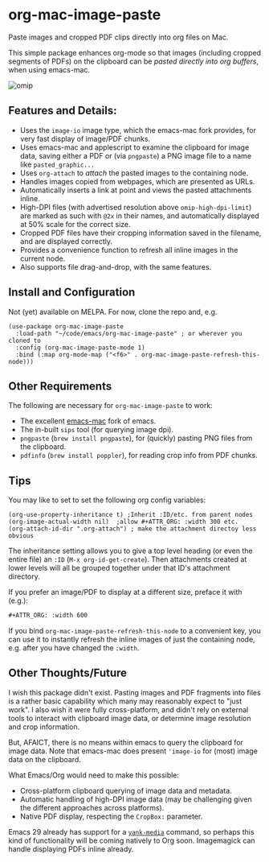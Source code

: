# org-mac-image-paste
Paste images and cropped PDF clips directly into org files on Mac. 

This simple package enhances org-mode so that images (including
cropped segments of PDFs) on the clipboard can be _pasted directly
into org buffers_, when using emacs-mac.

![omip](https://user-images.githubusercontent.com/93749/158043616-321c4a27-23c3-4ec6-a310-a7183dbe5a73.png)


## Features and Details:

- Uses the `image-io` image type, which the emacs-mac fork provides,
  for very fast display of image/PDF chunks.
- Uses emacs-mac and applescript to examine the clipboard for image data, saving
  either a PDF or (via `pngpaste`) a PNG image file to a name like
  `pasted_graphic...`
- Uses `org-attach` to _attach_ the pasted images to the containing
  node.
- Handles images copied from webpages, which are presented as URLs.
- Automatically inserts a link at point and views the pasted attachments inline.
- High-DPI files (with advertised resolution above
  `omip-high-dpi-limit`) are marked as such with `@2x` in their
  names, and automatically displayed at 50% scale for the correct size.
- Cropped PDF files have their cropping information saved in the
  filename, and are displayed correctly.
- Provides a convenience function to refresh all inline images in the
  current node.
- Also supports file drag-and-drop, with the same features.

## Install and Configuration

Not (yet) available on MELPA.  For now, clone the repo and, e.g.

```elisp
(use-package org-mac-image-paste
  :load-path "~/code/emacs/org-mac-image-paste" ; or wherever you cloned to
  :config (org-mac-image-paste-mode 1)
  :bind (:map org-mode-map ("<f6>" . org-mac-image-paste-refresh-this-node)))
```

## Other Requirements

The following are necessary for `org-mac-image-paste` to work:

- The excellent [emacs-mac](https://bitbucket.org/mituharu/emacs-mac/) fork of emacs.
- The in-built `sips` tool (for querying image dpi).
- `pngpaste` (`brew install pngpaste`), for (quickly) pasting PNG files from the clipboard.
- `pdfinfo` (`brew install poppler`), for reading crop info from PDF chunks.

## Tips

You may like to set to set the following org config variables:

```elisp
(org-use-property-inheritance t) ;Inherit :ID/etc. from parent nodes
(org-image-actual-width nil)  ;allow #+ATTR_ORG: :width 300 etc. 
(org-attach-id-dir ".org-attach") ; make the attachment directoy less obvious
```

The inheritance setting allows you to give a top level heading (or even the entire file) an `:ID` (`M-x org-id-get-create`).  Then attachments created at lower levels will all be grouped together under that ID's attachment directory.

If you prefer an image/PDF to display at a different size, preface it with (e.g.):

```org
#+ATTR_ORG: :width 600
```

If you bind `org-mac-image-paste-refresh-this-node` to a convenient key, you can use it to instantly refresh the inline images of just the containing node, e.g. after you have changed the `:width`.

## Other Thoughts/Future

I wish this package didn't exist. Pasting images and PDF fragments into files is a rather basic capability which many may reasonably expect to "just work". I also wish it were fully cross-platform, and didn't rely on external tools to interact with clipboard image data, or determine image resolution and crop information.

But, AFAICT, there is no means within emacs to query the clipboard for image data.  Note that emacs-mac does present `'image-io` for (most) image data on the clipboard.  

What Emacs/Org would need to make this possible:

- Cross-platform clipboard querying of image data and metadata.
- Automatic handling of high-DPI image data (may be challenging given the different approaches across platforms).
- Native PDF display, respecting the `CropBox:` parameter.

Emacs 29 already has support for a
[`yank-media`](https://lars.ingebrigtsen.no/2021/11/08/copying-media-to-emacs/) command, so perhaps this kind of functionality will be coming natively to Org soon.  Imagemagick can handle displaying PDFs inline already.
